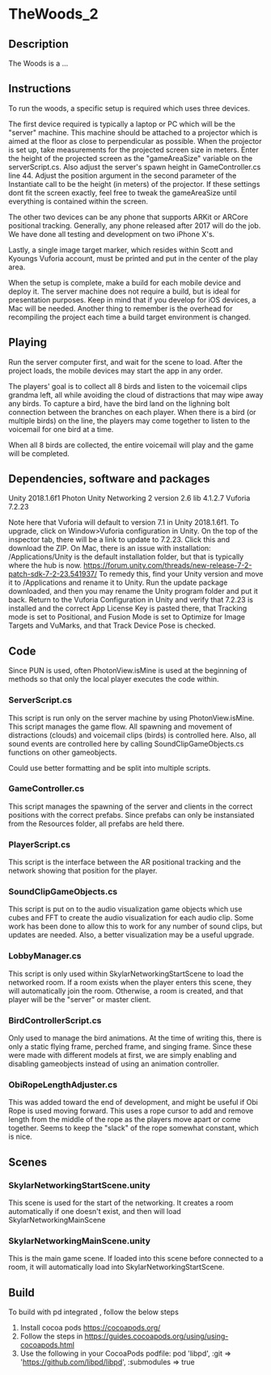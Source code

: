 # TheWoods_2

## Description
The Woods is a ...

## Instructions
To run the woods, a specific setup is required which uses three devices.

The first device required is typically a laptop or PC which will be the "server" machine. This machine should be attached to a projector which is aimed at the floor as close to perpendicular as possible. 
When the projector is set up, take measurements for the projected screen size in meters. Enter the height of the projected screen as the "gameAreaSize" variable on the serverScript.cs.
Also adjust the server's spawn height in GameController.cs line 44. Adjust the position argument in the second parameter of the Instantiate call to be the height (in meters) of the projector.
If these settings dont fit the screen exactly, feel free to tweak the gameAreaSize until everything is contained within the screen.

The other two devices can be any phone that supports ARKit or ARCore positional tracking. Generally, any phone released after 2017 will do the job. We have done all testing and development on two iPhone X's.

Lastly, a single image target marker, which resides within Scott and Kyoungs Vuforia account, must be printed and put in the center of the play area.

When the setup is complete, make a build for each mobile device and deploy it. The server machine does not require a build, but is ideal for presentation purposes.
Keep in mind that if you develop for iOS devices, a Mac will be needed. Another thing to remember is the overhead for recompiling the project each time a build target environment is changed.

## Playing
Run the server computer first, and wait for the scene to load. After the project loads, the mobile devices may start the app in any order.

The players' goal is to collect all 8 birds and listen to the voicemail clips grandma left, all while avoiding the cloud of distractions that may wipe away any birds.
To capture a bird, have the bird land on the lighning bolt connection between the branches on each player. When there is a bird (or multiple birds) on the line, the players may come together to listen to the voicemail for one bird at a time.

When all 8 birds are collected, the entire voicemail will play and the game will be completed.

## Dependencies, software and packages
Unity 2018.1.6f1
Photon Unity Networking 2 version 2.6 lib 4.1.2.7
Vuforia 7.2.23

Note here that Vuforia will default to version 7.1 in Unity 2018.1.6f1. To upgrade, click on Window>Vuforia configuration in Unity. On the top of the inspector tab, there will be a link to update to 7.2.23. Click this and download the ZIP. On Mac, there is an issue with installation: /Applications/Unity is the default installation folder, but that is typically where the hub is now. https://forum.unity.com/threads/new-release-7-2-patch-sdk-7-2-23.541937/
To remedy this, find your Unity version and move it to /Applications and rename it to Unity. Run the update package downloaded, and then you may rename the Unity program folder and put it back.
Return to the Vuforia Configuration in Unity and verify that 7.2.23 is installed and the correct App License Key is pasted there, that Tracking mode is set to Positional, and Fusion Mode is set to Optimize for Image Targets and VuMarks, and that Track Device Pose is checked.

## Code
Since PUN is used, often PhotonView.isMine is used at the beginning of methods so that only the local player executes the code within.

### ServerScript.cs
This script is run only on the server machine by using PhotonView.isMine.
This script manages the game flow. All spawning and movement of distractions (clouds) and voicemail clips (birds) is controlled here. Also, all sound events are controlled here by calling SoundClipGameObjects.cs functions on other gameobjects.

Could use better formatting and be split into multiple scripts.

### GameController.cs
This script manages the spawning of the server and clients in the correct positions with the correct prefabs. Since prefabs can only be instansiated from the Resources folder, all prefabs are held there.

### PlayerScript.cs
This script is the interface between the AR positional tracking and the network showing that position for the player. 

### SoundClipGameObjects.cs
This script is put on to the audio visualization game objects which use cubes and FFT to create the audio visualization for each audio clip. Some work has been done to allow this to work for any number of sound clips, but updates are needed. Also, a better visualization may be a useful upgrade.

### LobbyManager.cs
This script is only used within SkylarNetworkingStartScene to load the networked room. If a room exists when the player enters this scene, they will automatically join the room. Otherwise, a room is created, and that player will be the "server" or master client.

### BirdControllerScript.cs
Only used to manage the bird animations. At the time of writing this, there is only a static flying frame, perched frame, and singing frame. Since these were made with different models at first, we are simply enabling and disabling gameobjects instead of using an animation controller.

### ObiRopeLengthAdjuster.cs
This was added toward the end of development, and might be useful if Obi Rope is used moving forward. This uses a rope cursor to add and remove length from the middle of the rope as the players move apart or come together. Seems to keep the "slack" of the rope somewhat constant, which is nice.

## Scenes
### SkylarNetworkingStartScene.unity
This scene is used for the start of the networking. It creates a room automatically if one doesn't exist, and then will load SkylarNetworkingMainScene

### SkylarNetworkingMainScene.unity
This is the main game scene. If loaded into this scene before connected to a room, it will automatically load into SkylarNetworkingStartScene.

## Build
To build with pd integrated , follow the below steps
1. Install cocoa pods https://cocoapods.org/
2. Follow the steps in https://guides.cocoapods.org/using/using-cocoapods.html
3. Use the following in your CocoaPods podfile:
        pod 'libpd', :git => 'https://github.com/libpd/libpd', :submodules => true